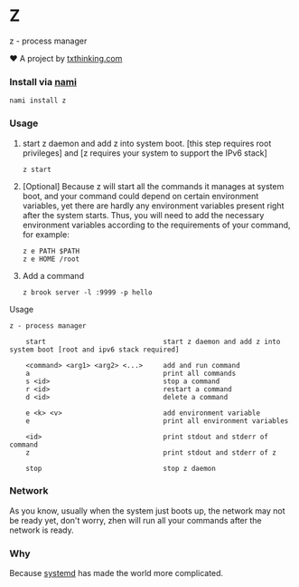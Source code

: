 # Z

z - process manager

❤️ A project by [txthinking.com](https://www.txthinking.com)

### Install via [nami](https://github.com/txthinking/nami)

```
nami install z
```

### Usage

1. start z daemon and add z into system boot. [this step requires root privileges] and [z requires your system to support the IPv6 stack]

    ```
    z start
    ```
1. [Optional] Because z will start all the commands it manages at system boot, and your command could depend on certain environment variables, yet there are hardly any environment variables present right after the system starts. Thus, you will need to add the necessary environment variables according to the requirements of your command, for example:
    ```
    z e PATH $PATH
    z e HOME /root
    ```
1. Add a command

    ```
    z brook server -l :9999 -p hello
    ```

Usage

```
z - process manager

    start                             start z daemon and add z into system boot [root and ipv6 stack required]

    <command> <arg1> <arg2> <...>     add and run command
    a                                 print all commands
    s <id>                            stop a command
    r <id>                            restart a command
    d <id>                            delete a command

    e <k> <v>                         add environment variable
    e                                 print all environment variables

    <id>                              print stdout and stderr of command
    z                                 print stdout and stderr of z

    stop                              stop z daemon
```

### Network

As you know, usually when the system just boots up, the network may not be ready yet, don't worry, zhen will run all your commands after the network is ready.

### Why

Because [systemd](https://nosystemd.org/) has made the world more complicated.

